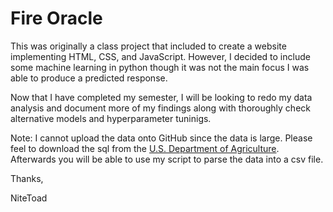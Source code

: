 # Fire Oracle

This was originally a class project that included to create a website
implementing HTML, CSS, and JavaScript.
However, I decided to include some machine learning in python though
it was not the main focus I was able to produce a predicted response.

Now that I have completed my semester, I will be looking to redo my data
analysis and document more of my findings along with thoroughly
check alternative models and hyperparameter tuninigs.

Note: I cannot upload the data onto GitHub since the data is large.
Please feel to download the sql from the [U.S. Department of Agriculture](https://www.fs.usda.gov/rds/archive/catalog/RDS-2013-0009.6).
Afterwards you will be able to use my script to parse the data into
a csv file.

Thanks,

NiteToad
